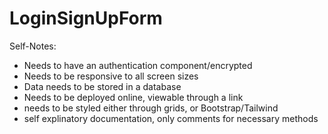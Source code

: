 # LoginSignUpForm

Self-Notes:

- Needs to have an authentication component/encrypted
- Needs to be responsive to all screen sizes
- Data needs to be stored in a database
- Needs to be deployed online, viewable through a link
- needs to be styled either through grids, or Bootstrap/Tailwind
- self explinatory documentation, only comments for necessary methods
